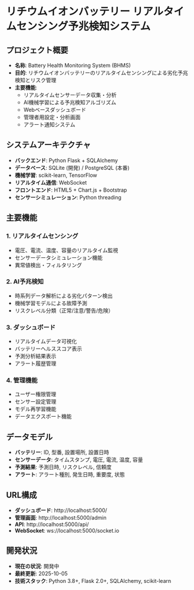 # リチウムイオンバッテリー リアルタイムセンシング予兆検知システム

## プロジェクト概要
- **名称**: Battery Health Monitoring System (BHMS)
- **目的**: リチウムイオンバッテリーのリアルタイムセンシングによる劣化予兆検知とリスク管理
- **主要機能**: 
  - リアルタイムセンサーデータ収集・分析
  - AI機械学習による予兆検知アルゴリズム
  - Webベースダッシュボード
  - 管理者用設定・分析画面
  - アラート通知システム

## システムアーキテクチャ
- **バックエンド**: Python Flask + SQLAlchemy
- **データベース**: SQLite (開発) / PostgreSQL (本番)
- **機械学習**: scikit-learn, TensorFlow
- **リアルタイム通信**: WebSocket
- **フロントエンド**: HTML5 + Chart.js + Bootstrap
- **センサーシミュレーション**: Python threading

## 主要機能

### 1. リアルタイムセンシング
- 電圧、電流、温度、容量のリアルタイム監視
- センサーデータシミュレーション機能
- 異常値検出・フィルタリング

### 2. AI予兆検知
- 時系列データ解析による劣化パターン検出
- 機械学習モデルによる故障予測
- リスクレベル分類（正常/注意/警告/危険）

### 3. ダッシュボード
- リアルタイムデータ可視化
- バッテリーヘルススコア表示
- 予測分析結果表示
- アラート履歴管理

### 4. 管理機能
- ユーザー権限管理
- センサー設定管理
- モデル再学習機能
- データエクスポート機能

## データモデル
- **バッテリー**: ID, 型番, 設置場所, 設置日時
- **センサーデータ**: タイムスタンプ, 電圧, 電流, 温度, 容量
- **予測結果**: 予測日時, リスクレベル, 信頼度
- **アラート**: アラート種別, 発生日時, 重要度, 状態

## URL構成
- **ダッシュボード**: http://localhost:5000/
- **管理画面**: http://localhost:5000/admin
- **API**: http://localhost:5000/api/
- **WebSocket**: ws://localhost:5000/socket.io

## 開発状況
- **現在の状況**: 開発中
- **最終更新**: 2025-10-05
- **技術スタック**: Python 3.8+, Flask 2.0+, SQLAlchemy, scikit-learn